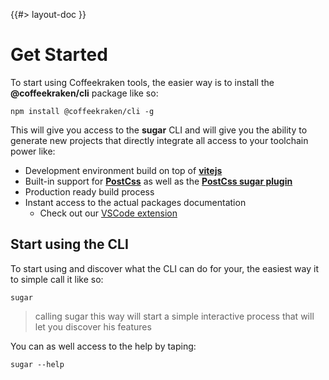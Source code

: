 <!--
 * @name            Installation
 * @namespace       doc
 * @type            Markdown
 * @platform        md
 * @status          stable
 * @menu            Documentation / Get Started           /doc/get-started/installation
 *
 * @since           2.0.0
 * @author    Olivier Bossel <olivier.bossel@gmail.com> (https://olivierbossel.com)
-->

{{#> layout-doc }}

# Get Started

To start using Coffeekraken tools, the easier way is to install the **@coffeekraken/cli** package like so:

```shell
npm install @coffeekraken/cli -g
```

This will give you access to the **sugar** CLI and will give you the ability to generate new projects
that directly integrate all access to your toolchain power like:

-   Development environment build on top of **[vitejs](https://vitejs.dev/)**
-   Built-in support for **[PostCss](https://postcss.org/)** as well as the **[PostCss sugar plugin](https://coffeekraken.io/doc/@coffeekraken/s-postcss-sugar-plugin/README)**
-   Production ready build process
-   Instant access to the actual packages documentation
    -   Check out our [VSCode extension](https://coffeekraken.io/doc/@coffeekraken/s-vscode-extension/README)

## Start using the CLI

To start using and discover what the CLI can do for your, the easiest way it to simple call it like so:

```shell
sugar
```

> calling sugar this way will start a simple interactive process that will let you discover his features

You can as well access to the help by taping:

```shell
sugar --help
```
